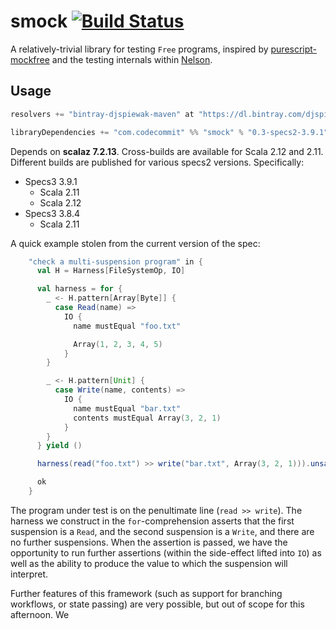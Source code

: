 # smock [![Build Status](https://travis-ci.org/djspiewak/smock.svg?branch=master)](https://travis-ci.org/djspiewak/smock)

A relatively-trivial library for testing `Free` programs, inspired by [purescript-mockfree](https://github.com/slamdata/purescript-mockfree) and the testing internals within [Nelson](https://github.com/Verizon/nelson/tree/master/core/src/test/scala/test).

## Usage

```sbt
resolvers += "bintray-djspiewak-maven" at "https://dl.bintray.com/djspiewak/maven"

libraryDependencies += "com.codecommit" %% "smock" % "0.3-specs2-3.9.1" % "test"
```

Depends on **scalaz 7.2.13**.  Cross-builds are available for Scala 2.12 and 2.11.  Different builds are published for various specs2 versions.  Specifically:

- Specs3 3.9.1
  + Scala 2.11
  + Scala 2.12
- Specs3 3.8.4
  + Scala 2.11

A quick example stolen from the current version of the spec:

```scala
    "check a multi-suspension program" in {
      val H = Harness[FileSystemOp, IO]

      val harness = for {
        _ <- H.pattern[Array[Byte]] {
          case Read(name) =>
            IO {
              name mustEqual "foo.txt"

              Array(1, 2, 3, 4, 5)
            }
        }

        _ <- H.pattern[Unit] {
          case Write(name, contents) =>
            IO {
              name mustEqual "bar.txt"
              contents mustEqual Array(3, 2, 1)
            }
        }
      } yield ()

      harness(read("foo.txt") >> write("bar.txt", Array(3, 2, 1))).unsafePerformIO()

      ok
    }
```

The program under test is on the penultimate line (`read >> write`).  The harness we construct in the `for`-comprehension asserts that the first suspension is a `Read`, and the second suspension is a `Write`, and there are no further suspensions.  When the assertion is passed, we have the opportunity to run further assertions (within the side-effect lifted into `IO`) as well as the ability to produce the value to which the suspension will interpret.

Further features of this framework (such as support for branching workflows, or state passing) are very possible, but out of scope for this afternoon.
We 
